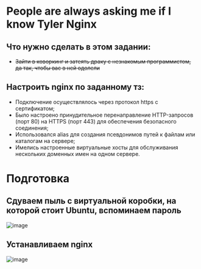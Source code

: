 # People are always asking me if I know Tyler Nginx
## Что нужно сделать в этом задании: 
* ~~Зайти в коворкинг и затеять драку с незнакомым программистом, да так, чтобы вас в ней одолели~~
## Настроить nginx по заданному тз:
* Подключение осуществлялось через протокол https с сертификатом;
* Было настроено принудительное перенаправление HTTP-запросов (порт 80) на HTTPS (порт 443) для обеспечения безопасного соединения;
* Использовался alias для создания псевдонимов путей к файлам или каталогам на сервере;
* Имелись настроенные виртуальные хосты для обслуживания нескольких доменных имен на одном сервере.
# Подготовка
## Сдуваем пыль с виртуальной коробки, на которой стоит Ubuntu, вспоминаем пароль
![image](https://github.com/user-attachments/assets/b2f05e3f-0f9a-42dd-9978-9b8921b610b1)
## Устанавливаем nginx
![image](https://github.com/user-attachments/assets/a69cd163-4b57-41b5-a941-d7594907192b)

  
